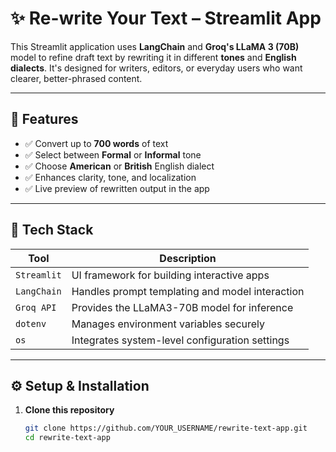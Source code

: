 # ✨ Re-write Your Text – Streamlit App

This Streamlit application uses **LangChain** and **Groq's LLaMA 3 (70B)** model to refine draft text by rewriting it in different **tones** and **English dialects**. It's designed for writers, editors, or everyday users who want clearer, better-phrased content.

---

## 🚀 Features

- ✅ Convert up to **700 words** of text
- ✅ Select between **Formal** or **Informal** tone
- ✅ Choose **American** or **British** English dialect
- ✅ Enhances clarity, tone, and localization
- ✅ Live preview of rewritten output in the app

---

## 🔧 Tech Stack

| Tool        | Description                                     |
| ----------- | ----------------------------------------------- |
| `Streamlit` | UI framework for building interactive apps      |
| `LangChain` | Handles prompt templating and model interaction |
| `Groq API`  | Provides the LLaMA3-70B model for inference     |
| `dotenv`    | Manages environment variables securely          |
| `os`        | Integrates system-level configuration settings  |

---

## ⚙️ Setup & Installation

1. **Clone this repository**
   ```bash
   git clone https://github.com/YOUR_USERNAME/rewrite-text-app.git
   cd rewrite-text-app


   ```

